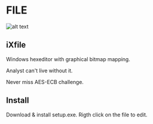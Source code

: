 # FILE

![alt text](http://url/to/img.png)

## iXfile
Windows hexeditor with graphical bitmap mapping.

Analyst can't live without it.

Never miss AES-ECB challenge.

## Install
Download & install setup.exe.
Rigth click on the file to edit.
